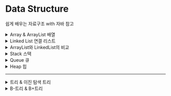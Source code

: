 # Data Structure
쉽게 배우는 자료구조 with 자바 참고

<details>
<summary>Array & ArrayList 배열</summary>
<div markdown="1">

# Array & ArrayList 배열

- 같은 종류의 데이터를 저장하기 위한 자료구조

index로 배열의 요소 참조 가능

크기가 고정 → overflow 위험

직관적으로 간단함

추가/제거 시 shift 필요

![Untitled](./img/array1.png)

## 삽입

```java
public void add(int index, E x) {
		if (this.numItems >= item.length || index < 0 || index > this.numItems) {
			// 에러 처리
		} else {
			for (int i = this.numItems - 1; i >= index; i--) {
				item[i + 1] = item[i]; // index에 값을 삽입하기 위해 오른쪽으로 한 칸씩 shift
			}
			item[index] = x;
			this.numItems++;
		}
	}
```

## 제거

```java
public E remove(int index) {
		if (isEmpty() || index > 0 || index > numItems - 1) {
			// 에러처리
			return null;
		} else {
			E tmp = item[index];
			for (int i = index; i < this.numItems; i++) {
				item[i] = item[i + 1]; // 한 칸씩 왼쪽으로 shift
			}
			numItems--;
			return tmp;
		}
	}
```

## get / set

```java
public E get(int index) {
		if (index >= 0 && index <= this.numItems - 1) {
			return item[index];
		} else {
			return null;
		}
	}

	public void set(int index, E x) {
		if (index >= 0 && index <= this.numItems - 1) {
			item[index] = x;
		}
	}
```

## indexOf

```java
public int indexOf(E x) {
		for (int i = 0; i < this.numItems; i++) {
			if (((Comparable) item[i]).compareTo(x) == 0)
				return i;
		}
		return -1;
	}
```

</div>
</details>

<details>
<summary>Linked List 연결 리스트 </summary>
<div markdown="1">

# Linked List 연결 리스트

삽입/제거 시 shift 필요 X

값을 찾을 때, 앞에서부터 순차적으로 탐색

![Untitled](img/linkedlist1.png)

- 기본 구조

```java
class Node<E> {
	public E item;
	public Node<E> next;

	public Node(E item) {
		this.item = item;
		this.next = null;
	}

	public Node(E item, Node<E> next) {

		this.item = item;
		this.next = next;
	}

}

public class MyLinkedList<E> {
	private Node<E> head;
	private int numItems;

	public MyLinkedList() {
		this.head = new Node(null);
		this.numItems = 0;
	}
}
```

## 삽입

![Untitled](img/linkedlist2.png)

이전의 Node가 가리키고 있던 next가 삽입 노드를 가리키게 하고, 삽입 노드의 next가 기존의 next값을 가리키게 만든다.

```java
public void add(int index, E item) {
		Node<E> curr = this.head;
		for (int i = 0; i < index; i++) {
			curr = curr.next; // 삽입 index의 바로 전 값 찾기
		}

		Node<E> newNode = new Node<E>(item, curr.next);
		curr.next = newNode;
		numItems++;

	}
```

## **삭제**

![Untitled](img/linkedlist3.png)

삭제할 Node의 이전 Node가 가리키고 있던 값을 삭제 Node의 next가 가리키고 있던 값으로 옮겨준다.

```java
public void remove(int index) {
		Node<E> curr = this.head;
		for (int i = 0; i < index; i++) {
			curr = curr.next; // 삭제할 값의 바로 전 값 찾기
		}
		curr.next = curr.next.next; // 삭제할 노드의 전 노드가, 삭제할 노드의 다음 노드를 가리키게 함
		numItems--;
	}
// 에러 처리 필요
```

</div>
</details>

<details>
<summary>ArrayList와 LinkedList의 비교 </summary>
<div markdown="1">


# ArrayList와 LinkedList의 비교

|  | ArrayList | LinkedList |
| --- | --- | --- |
| 크기 | 고정=정적 | 변동=동적 |
| 공간의 연속성 | O | X |
| 정렬 | 빠름 | 느림 |
| 접근(k번째 원소) | index로 즉시 접근→빠름 Θ(1) | 시작 노드부터 접근 → 느림 Θ(k) |
| 원소 하나당 필요한 공간 | 적음 | 큼 (링크를 위한 공간 필요) |
| 공간 낭비 | 충분한 크기로 선언 → 낭비O | 낭비X |
| 검색 | Θ(n) (크기 순 정렬시 Θ(log n) | Θ(n) |
| 추가/삭제 | 느림 | 빠름 |

</div>
</details>

<details>
<summary>Stack 스택 </summary>
<div markdown="1">

# Stack 스택

물건을 쌓아 올리듯 자료를 쌓아 올린 형태의 자료구조

Last in First out: 마지막에 삽입한 자료를 가장 먼저 꺼냄

선형구조(자료 간의 관계가 1대 1의 관계)

맨 위의 원소만 접근 가능(top)

![Untitled](img/stack1.png)

응용: 문자열 뒤집기, postfix 계산

### 메소드

push: 스택에 값을 추가

pop: 스택의 마지막 값을 삭제하고 반환

peek: 스택의 마지막 값을 반환(삭제x)

isEmpty: 스택이 비어있는지 확인

## push, pop

배열 스택을 이용

```java
package myds;

public class MyArrayStack {
	private static int[] stack = new int[100];
	private static int topIndex = -1;;

	public static void main(String[] args) {

	}

	public boolean isFull() {
		return topIndex == stack.length - 1;

	}

	public boolean isEmpty() {
		return topIndex == -1;
	}

	public void push(int item) {
		if (isFull()) {
			System.out.println("가득 참");
			return;
		}
		stack[++topIndex] = item;
	}

	public int pop() {
		if (isEmpty()) {
			System.out.println("비어있음");
			return -999;
		}

		int popItem = stack[topIndex--];
		return popItem;
	}

}
```

### 활용1. 괄호 검사

### 활용2. 계산기

1. 중위 표현식 → 후위 표현식
2. 후위 표현식을 계산
   
</div>
</details>

<details>
<summary>Queue 큐 </summary>
<div markdown="1">

# Queue 큐

First in First out (스택과 비교)

줄 서기

### 메소드

add, remove, element: 예외 발생

offer, poll, peek: 값을 반환

![Untitled](img/queue1.png)

front: 맨 먼저 큐에 들어온 원소, tail: 맨 나중에 큐에 들어온 원소

### 구현

원형 큐

선형 큐는 자료가 삭제될 때마다 front의 위치를 바꿔야 함 → 비효율적

원형큐는 배열을 원형의 형태로 생각하며 front와 rear의 상대적 위치로 큐의 상태를 파악

맨 처음 index에는 값을 담지 않기로 정함! (full과 empty의 차이를 구분하기 위해서)

```java
package myds;

public class MyArrayQueue<E> {
	// 원형 배열 이용
	private int size = 10;
	private E[] queue;
	private int front;
	private int tail;

	public boolean isEmpty() {
		return front == tail;
	}

	public boolean isFull() {
		return front == (tail + 1) % size;
	}
```

## 삽입


![Untitled](img/queue2.png)

tail 뒤에 새로운 원소 삽입

```java
// 삽입은 tail에
	public void enqueue(E item) {
		if (isFull()) {
			return;
		} else {
			this.tail = (tail + 1) % this.queue.length;
			queue[tail] = item;
		}

	}
```

## 삭제

![Untitled](img/queue3.png)

맨 앞의 원소 삭제 → 어떤 원소를 삭제할지 묻지 않아도 됨

```java
// 삭제는 front부터
	public E dequeue() {
		if (isEmpty()) {
			return null;
		}

		E queueFront = queue[front];
		front = (front + 1) % this.queue.length;

		return queueFront;
	}
```


</div>
</details>

<details>
<summary>Heap 힙 </summary>
<div markdown="1">


# Heap 힙

## 우선순위 큐

우선순위를 가진 원소를 삽입할 수 있고, 우선순위가 가장 큰 원소를 빼내줄 수 있는 자료구조

## 힙

대표적인 우선순위 큐, 완전 이진 트리(Complete Binary Tree) 구조 사용

포화 이진 트리(Full Binary Tree): 루트부터 시작해 모든 노드가 정확히 자식 노드를 2개씩 가지면서 꽉 채워진 트리, 노드의 총 수는 $2^k$-1개

완전 이진 트리(Complete Binary Tree)


![Untitled](img/heap1.png)

## 힙의 조건

1. 완전 이진 트리
2. 힙 특성: 모든 노드는 값을 갖고, 자식 노드(들) 값보다 크거나 같다. (최대 힙)

## 힙 배열

![Untitled](img/heap2.png)
![Untitled](img/heap3.png)

루트 노드부터 순서대로 배열에 담아 관리

## 삽입

A[8]에 원소 8 삽입

1. 배열의 맨 끝에 8을 삽입

![Untitled](img/heap4.png)

1. 8을 자신의 부모 3과 비교 → 8이 더 크므로 자리 교환

![Untitled](img/heap5.png)

1. 다시 자신의 부모 7과 비교 → 8이 더 크므로 자리 교환

![Untitled](img/heap6.png)

1. 자신의 부모 9와 비교 → 9가 더 크므로 자리 확정
- **스며오르기(percolateUp) → 힙 성질을 충족하도록 자리를 교환하는 작업**

```java
public void insert(E newItem) {
		// A[0...n-1]에 newItem을 추가
		heap[numItems] = newItem;
		percolateUp(numItems);
		numItems++;

	}

	public void percolateUp(int i) {
		int parentIdx = (i - 1) / 2;
		if (parentIdx >= 0 && ((Comparable<E>) heap[parentIdx]).compareTo(heap[i]) < 0) {
			E tmp = heap[i];
			heap[i] = heap[parentIdx];
			heap[parentIdx] = tmp;
			percolateUp(parentIdx);
		} 

	}
```

## 삭제

힙은 우선순위 큐이므로, 가장 우선순위가 큰 (최대힙에서는 값이 제일 큰) 원소 A[0]가 삭제됨

그러나 바로 A[0]을 삭제하면 힙의 모양이 깨지기 때문에, A[n-1]와 A[0]을 바꿔준 후 A[n-1]을 삭제하고, 다시 힙의 성질을 충족할 수 있도록 원소를 교환하는 과정을 반복한다.

이 과정을 **percolateDown**이라고 한다. 

percolateDown은 percolateUp과 유사하게, 자신의 자식 노드들 중 큰 값과 자신을 비교하며, 자식 노드가 더 클 경우 자리를 바꾸는 것이다. 이 과정은 리프 노드에 이를 때까지 계속된다.

1. A[n-1]과 A[0]을 교환
2. percolateDown()

---

```java
public E deleteMax() {
		E max = heap[0];
		heap[0] = heap[this.numItems - 1]; // 자리 교환
		this.numItems--; // max값은 배열에서 제외됨
		percolateDown(this.numItems);
		return max;
	}

	public void percolateDown(int i) {
		int child = 2 * i + 1;
		int rightChild = 2 * i + 2;
		if (child <= this.numItems - 1) {
			if (((Comparable<E>) heap[child]).compareTo(heap[rightChild]) < 0)
				child = rightChild; // 더 큰 값을 child로 지정
			if (((Comparable<E>) heap[i]).compareTo(heap[child]) < 0) {
				E tmp = heap[i];
				heap[i] = heap[child];
				heap[child] = tmp;
				percolateDown(child);
			}

		}
	}
```

## 힙 생성

리프노드가 아닌 노드부터 루트노드까지 힙 조건을 만족하도록 수정함(percolateDown)

최초의 리프노드가 아닌 노드: 맨 마지막 노드의 부모 노드 → 마지막 index가 k라면 (k-1)/2

```java
public void buildHeap() {
		if (this.numItems >= 2) {
			for (int i = (numItems - 2) / 2; i >= 0; i--)
				percolateDown(i);
		}
	}
```

## 힙 수행시간

`buildHeap()`: Θ(n)

`insert()`: O(log n) - 한 번의 percolateUp (트리의 높이)

`deleteMax()`: O(log n) - 한 번의 percolateDown

</div>
</details>

---

<details>
<summary>트리 & 이진 탐색 트리</summary>
<div markdown="1">

# 트리 & 이진 탐색 트리

# 트리 (Tree)

### 비-선형 자료 구조 (Non-Linear)

- 선형 자료 구조: 구조에 저장될 데이터들이 순차적으로 저장되는 형태
    
    **ArrayList, LinkedList, Map, Stack, Queue** 등
    
- 비-선형 자료 구조: 복수의 데이터들이 복수의 데이터들과 연결될 수 있는 구조
    
    **Tree**
    

## 용어 정리

- 노드: 트리의 원소
- 간선(edge): 노드를 연결하는 선
- 루트 노드: 트리의 시작 노드

---

- 형제 노드: **같은 부모 노드**의 자식 노드들
- 조상 노드: 간선을 따라 루트 노드까지 이르는 경로에 있는 모든 노드들
- 자손 노드: 서브 트리에 있는 하위 레벨의 노드들

---

- 차수
    - 노드의 차수: 노드에 연결된 자식 노드의 수
    - 트리의 차수: 트리에 있는 노드의 차수 중에서 가장 큰 값
    - 리프 노드: 차수가 0인 노드(자식 노드가 없는 노드)
- 높이
    - 루트 노드의 높이는 0
    - 노드의 높이: 루트에서 노드에 이르는 간선의 수
    - 트리의 높이: 트리에 있는 노드의 높이 중 가장 큰 값

## 이진 트리 구현

### 1. 배열

### 1-1. 트리 구현

배열로 이진 트리를 구현할 때는 배열의 index를 통해 부모와 자식 노드를 확인할 수 있다.

루트 노드의 index를 1로 하고, 같은 층위의 노드들을 순서대로 배열에 삽입하면 부모 노드의 인덱스가 i일 때 자식 노드의 인덱스는 i*2, i*2+1이 된다.

전체 정점의 개수를 입력받고 그 다음 줄에 각 간선의 parent와 child 값을 입력받는다.

```
13
1 2 1 3 2 4 3 5 3 6 4 7 5 8 5 9 6 10 6 11 7 12 11 13
```

위 케이스에서 1 2는 부모가 1, 자식 노드가 2임을 의미한다. 이때 루트노드는 부모 노드가 없으니 첫 간선을 삽입할 때는 루트 노드를 처리해줘야 한다.

```java
		for (int i = 0; i < V - 1; i++) {
			int parent = sc.nextInt();
			int child = sc.nextInt();
			if (tree[1] == 0)
				tree[1] = parent;
			for (int p = 1; p < length; p++) {
				if (tree[p] == parent) {
					if (tree[2 * p] == 0)
						tree[2 * p] = child;
					else
						tree[2 * p + 1] = child;

					break;
				}
			}
		}// 이진트리 배열로 만들기
```

루트 노드를 처리하기 위해 tree[1]이 0인 경우 (아직 루트 노드가 삽입되지 않은 경우)에는 해당 노드를 parent로 설정하였다.

### 1-2. 전위 순회, 중위 순회, 후위 순회

전위 순회: 자기 자신 - 왼쪽 자식 - 오른쪽 자식

중위 순회: 왼쪽 자식 - 자기 자신 - 오른쪽 자식

후위 순회: 왼쪽 자식 - 오른쪽 자식 - 자기 자신

순서로 순회하는 것을 의미한다.

**전위 순회**

```java
	static void preOrder(int i) {
		if (i < tree.length && tree[i] != 0) {
			System.out.print(tree[i] + " ");
			preOrder(i * 2);
			preOrder(i * 2 + 1);
		}
	}
```

배열의 index를 사용하기 때문에 배열이 꽉 차 있을 경우를 대비하여 tree.length보다 index가 작고, 0이 아닐 때에만 순회하도록 하였다.

int 배열을 선언하였기 때문에 초기값이 0이고, String이나 다른 타입이라면 null로 조건을 만들면 된다.

**중위 순회**

```java
	static void inOrder(int i) {
		if (i < tree.length && tree[i] != 0) {
			inOrder(i * 2);
			System.out.print(tree[i] + " ");
			inOrder(i * 2 + 1);
		}
	}
```

**후위 순회**

```java
	static void postOrder(int i) {
		if (i < tree.length && tree[i] != 0) {
			postOrder(i * 2);
			postOrder(i * 2 + 1);
			System.out.print(tree[i] + " ");
		}
	}
```

### 1-3. 전체 코드

```java
package tree;

import java.util.Arrays;
import java.util.Scanner;

public class BinaryTreeArray {
	static int[] tree;

	public static void main(String[] args) {

		Scanner sc = new Scanner(System.in);
		int V = sc.nextInt();
		int length = (int) Math.pow(2, V + 1);
		tree = new int[length];// 최대 배열 크기for (int i = 0; i < V - 1; i++) {
			int parent = sc.nextInt();
			int child = sc.nextInt();
			if (tree[1] == 0)
				tree[1] = parent;
			for (int p = 1; p < length; p++) {
				if (tree[p] == parent) {
					if (tree[2 * p] == 0)
						tree[2 * p] = child;
					else
						tree[2 * p + 1] = child;

					break;
				}
			}
		}// 이진트리 배열로 만들기
		System.out.println(Arrays.toString(tree));

		preOrder(1);// 전위순회
		System.out.println();
		inOrder(1);
		System.out.println();
		postOrder(1);

	}// mainstatic void preOrder(int i) {
		if (i < tree.length && tree[i] != 0) {
			System.out.print(tree[i] + " ");
			preOrder(i * 2);
			preOrder(i * 2 + 1);
		}
	}

	static void inOrder(int i) {
		if (i < tree.length && tree[i] != 0) {
			inOrder(i * 2);
			System.out.print(tree[i] + " ");
			inOrder(i * 2 + 1);
		}
	}

	static void postOrder(int i) {
		if (i < tree.length && tree[i] != 0) {
			postOrder(i * 2);
			postOrder(i * 2 + 1);
			System.out.print(tree[i] + " ");
		}
	}
}
```

### 2. 링크드 리스트

### 2-1. 노드

링크드 리스트를 활용하기 위해서 노드 클래스를 정의하였다.

노드는 자기 자신의 data와 왼쪽 자식(left) 오른쪽 자식(right)를 변수로 가진다.

```java
class MyNode {
	int data;
	MyNode left;
	MyNode right;

	public MyNode(int data) {
		this.data = data;
		this.left = null;
		this.right = null;
	}
}
```

### 2-2. 이진 트리의 검색

링크드 리스트는 배열과 달리 index로 자료를 관리하지 않기 때문에 부모 노드에 자식 노드를 추가하려면 부모 노드를 검색하는 메소드가 필요하다.

또한 기존의 이진 탐색 트리는 왼쪽 자식은 자기 자신보다 값이 작고, 오른쪽 자식은 자기 자신보다 값이 크지만, 크기를 보장하지 않는 경우의 검색은 방식이 다르다.

```java
	public MyNode search(MyNode curr, int key) {
		MyNode leftNode = null;
		MyNode rightNode = null;
		if (curr != null) {
			if (curr.data == key)
				return curr;
			if (curr.left != null)
				leftNode = search(curr.left, key);
			if (curr.right != null)
				rightNode = search(curr.right, key);
		}

		if (leftNode != null)
			return leftNode;
		else if (rightNode != null)
			return rightNode;
		return null;
	}
```

leftNode와 rightNode 중 하나만 parent가 될 수 있기 때문에, 각각 다른 변수로 지정해야 한다.

변수를 지정하지 않고 재귀함수를 실행하면 다른 자식에 찾고자 하는 key가 있음에도 null을 반환하는 경우가 있었다.

### 2-3. 이진 트리의 삽입

```java
	public void insert(int parent, int child) {
		MyNode parentNode = search(root, parent);
		if (parentNode == null) {// root가 비어있을 때
			parentNode = new MyNode(parent);
			this.root = parentNode;
		}

		MyNode childNode = new MyNode(child);
		if (parentNode.left == null)
			parentNode.left = childNode;
		else
			parentNode.right = childNode;

	}
```

이진 트리에 값을 삽입하기 위해서 먼저 부모 노드를 search메소드를 통해 찾는다.

만약 node가 존재하지 않는다면 tree가 비어 있는 경우를 의미하기 때문에 새로운 루트 노드를 만들어주고 root를 이 노드로 설정한다.

그리고 childNode를 삽입하는 경우이니 새로 노드를 만들어준 후, 왼쪽 자식이 비어있다면 왼쪽에, 아니라면 오른쪽에 자식을 삽입한다.

### 2-4. 전위 순회, 중위 순회, 후위 순회

기본적인 순회의 알고리즘은 동일하지만 배열과 달리 index가 아니라 left, right라는 변수로 자식 노드를 순회할 수 있다.

**전위 순회**

```java
	public void preOrder(MyNode root) {
		if (root != null) {
			System.out.print(root.data + " ");
			preOrder(root.left);
			preOrder(root.right);
		}
	}
```

배열에서 index로 리프 노드를 확인했다면, 이 경우에는 root부터 시작해서 해당 값이 null이 아닐 때에만 재귀를 지속한다.

**중위 순회, 후위 순회**

```java
	public void inOrder(MyNode root) {
		if (root != null) {
			inOrder(root.left);
			System.out.print(root.data + " ");
			inOrder(root.right);
		}
	}

	public void postOrder(MyNode root) {
		if (root != null) {
			postOrder(root.left);
			postOrder(root.right);
			System.out.print(root.data + " ");
		}
	}
```

### 2-5. 전체 코드

```java
package tree;

import java.util.Scanner;

public class BinaryTreeLinkedList {
	public static void main(String[] args) {
		Scanner sc = new Scanner(System.in);
		int V = sc.nextInt();
		MyBinaryTree tree = new MyBinaryTree();

		for (int i = 0; i < V - 1; i++) {
			int parent = sc.nextInt();
			int child = sc.nextInt();
			tree.insert(parent, child);
		}
		tree.preOrder(tree.root);
		System.out.println();
		tree.inOrder(tree.root);
		System.out.println();
		tree.postOrder(tree.root);

	}

}

class MyNode {
	int data;
	MyNode left;
	MyNode right;

	public MyNode(int data) {
		this.data = data;
		this.left = null;
		this.right = null;
	}
}

class MyBinaryTree {

	MyNode root;

	public MyBinaryTree() {
		this.root = null;
	}

	public void insert(int parent, int child) {
		MyNode parentNode = search(root, parent);
		if (parentNode == null) {// root가 비어있을 때
			parentNode = new MyNode(parent);
			this.root = parentNode;
		}

		MyNode childNode = new MyNode(child);
		if (parentNode.left == null)
			parentNode.left = childNode;
		else
			parentNode.right = childNode;

	}

	public MyNode search(MyNode curr, int key) {
		MyNode leftNode = null;
		MyNode rightNode = null;
		if (curr != null) {
			if (curr.data == key)
				return curr;
			if (curr.left != null)
				leftNode = search(curr.left, key);
			if (curr.right != null)
				rightNode = search(curr.right, key);
		}

		if (leftNode != null)
			return leftNode;
		else if (rightNode != null)
			return rightNode;
		return null;
	}

	public void preOrder(MyNode root) {
		if (root != null) {
			System.out.print(root.data + " ");
			preOrder(root.left);
			preOrder(root.right);
		}
	}

	public void inOrder(MyNode root) {
		if (root != null) {
			inOrder(root.left);
			System.out.print(root.data + " ");
			inOrder(root.right);
		}
	}

	public void postOrder(MyNode root) {
		if (root != null) {
			postOrder(root.left);
			postOrder(root.right);
			System.out.print(root.data + " ");
		}
	}

}
```

# 검색 트리

### 내장 vs 외장 검색 트리

- 내장 검색 트리: 메인 메모리 내에 존재
- 외장 검색 트리: 검색 트리가 외부(주로 디스크)에 존재-검색 트리 전체를 메인 메모리에 올려놓고 쓸 수 없는 경우

# 이진 검색 트리(Binary Search Tree)

## 특성

1. 각 노드는 키값을 하나씩 갖는다. 이 키값은 모두 다르다.
2. 최상위 레벨에 루트 노드가 있고, 각 노드는 최대 2개의 자식 노드를 갖는다.
3. 임의 노드의 키값은 자기 왼쪽 아래에 있는 모든 노드의 키값보다 크고, 오른쪽 아래에 있는 모든 노드의 키값보다 작다.
4. 좌우 서브 트리도 모두 이진 탐색 트리여야 한다.

![Untitled](img/binarytree1.png)

### 노드 객체의 구조

- item: 키 저장
- right: 오른쪽 자식
- left: 왼쪽 자식

```java
public class Node {
    int item;
    Node left;
    Node right;

    public Node(int value) {
        this.value = value;
        left = null;
        right = null;
    }
}
```

## 이진 탐색 트리 알고리즘

### 검색

1. 루트 노드의 키와 찾고자 하는 값을 비교한다. 찾고자 하는 값이라면 탐색을 종료한다.
2. 찾고자 하는 값이 루트 노드의 키보다 작다면 왼쪽 서브 트리로 탐색을 진행한다.
3. 찾고자 하는 값이 루트 노드의 키보다 크다면 오른쪽 서브 트리로 탐색을 진행한다.
4. 검색에 실패하면 null을 return

### 삽입

1. 원소를 삽입할 자리 찾기 (실패하는 검색 1회)
2. 임의의 리프 노드에서 더 이상 내려갈 곳이 없다는 것을 확인 → x를 그 리프 노드의 자식으로 매단다
    
    ![Untitled](img/binarytree2.png)
    
    ![Untitled](img/binarytree3.png)
    
    ![Untitled](img/binarytree4.png)
    
    ![Untitled](img/binarytree5.png)
    
    구조적으로 검색 알고리즘과 동일함
    
    ### 삭제
    
    case 1: 삭제할 노드(r)가 리프 노드
    
    r을 삭제
    
    ![Untitled](img/binarytree6.png)
    
    리프 노드라서 그냥 삭제
    
    ![Untitled](img/binarytree7.png)
    
    case 2: 삭제할 노드의 자식 노드가 1개인 경우
    
    r의 부모가 r의 자식을 직접 가리키도록 함
    
    ![Untitled](img/binarytree8.png)
    
    10을 삭제하고 20이 5를 가리키도록 바꿈
    
    ![Untitled](img/binarytree9.png)
    
    case 3: 삭제할 노드의 자식 노드가 2개인 경우
    
    r의 오른쪽 서브 트리의 최소 원소 노드 s를 찾는다.
    
    s를 r자리로 복사하고 s를 삭제한다.
    
    ![Untitled](img/binarytree10.png)
    
    ![Untitled](img/binarytree11.png)
    

삭제가 된 후에도 이진 트리의 성질을 유지하고 있다.

### 코드

```java
package myds;

public class MyBinarySearchTree {
	private Node root;

	public MyBinarySearchTree() {
		this.root = null;
	}

	// 검색, key는 int라고 가정
	public Node search(int key) {
		return searchItem(root, key);
	}

	private Node searchItem(Node tNode, int key) {
		if (tNode == null)
			return null; // 검색 실패
		else if (tNode.item == key)
			return tNode; // 검색 성공
		else if (tNode.item < key)
			return searchItem(tNode.left, key);
		else
			return searchItem(tNode.right, key);
	}

	public void insert(int key) {
		root = insertItem(root, key);
	}

	private Node insertItem(Node tNode, int key) {
		if (tNode == null)
			tNode = new Node(key);
		else if (key < tNode.item)
			tNode.left = insertItem(tNode.left, key);
		else
			tNode.right = insertItem(tNode.right, key);
		return tNode;

	}

	// 삭제
	public void delete(int key) {
		root = deleteItem(root, key);
	}

	private Node deleteItem(Node tNode, int key) {
		if (tNode == null)
			return null; // 삭제할 node 존재x
		else {
			if (tNode.item == key)
				tNode = deleteNode(tNode); // 자식의 유무에 따라 다른 노드가 반환
			else if (key < tNode.item)
				tNode.left = deleteItem(tNode.left, key);
			else {
				tNode.right = deleteItem(tNode.right, key);
			}
			return tNode;
		}
	}

	private Node deleteNode(Node tNode) {
		// case 1
		if (tNode.left == null && tNode.right == null)
			return null;
		// case 2
		else if (tNode.left == null)
			return tNode.right; // 오른쪽 자식만 o
		else if (tNode.right == null)
			return tNode.left; // 왼쪽 자식만 o
		else {
			MyPair pair = deleteMinItem(tNode.right); // r의 오른쪽에서 가장 작은 노드 찾기
			tNode.item = pair.item;
			tNode.right = pair.node;
			return tNode;

		}
	}

	private MyPair deleteMinItem(Node tNode) {
		if (tNode.left == null)
			return new MyPair(tNode.item, tNode.right); 
		// 자리를 바꿀 노드의 right를 기존 부모의 left로 연결해줘야 함!
		else {
			MyPair pair = deleteMinItem(tNode.left);
			tNode.left = pair.node; 
			pair.node = tNode;
			return pair;
		}
	}

	private class MyPair {
		private int item;
		private Node node;

		public MyPair(int item, Node node) {

			this.item = item;
			this.node = node;
		}

	}
}

class Node {
	int item; // key
	Node left;
	Node right;

	public Node(int item) {
		this.item = item;
		left = null;
		right = null;
	}

	public Node(int item, Node left, Node right) {
		this.item = item;
		this.left = left;
		this.right = right;
	}

}
```

### 성질

1. 노드가 하나로 이루어진 이진 트리는 높이가 1
2. 높이가 h인 포화 이진 트리 리프 노드의 총 수는 2^(h-1)
3. 높이가 h인 포화 이진 트리의 총 노드 수는 2^h-1
4. 총 n개의 노드를 가진 이진 트리의 높이는 적어도 h≥log2(n+1)
5. 총 n개의 노드를 가진 이진 트리의 최대 높이 = n (일자형 이진 트리)
6. 노드가 n개인 이진 검색 트리의 점근적 평균 검색 시간: θ(logN)

## 순회

모든 노드를 방문하는 경우

### 전위 순회

루트 → 좌서브트리 → 우서브트리 방문

```java
preOrder(r):
	if (r!=null)
		r.visited = true;
		preOrder(r.left)
		preOrder(r.right)
```

### 중위 순회

좌서브트리 → 루트 → 우서브트리

```java
inOrder(r)
	if (r!=null)
		inOrder(r.left)
		r.visited=true
		inOrder(r.right)
```

### 후위 순회

좌서브트리 → 우서브트리 → 루트

```java
poserOrder(r)
	if (r!=null)
		postOrder(r.left)
		poserOrder(r.right)
		r.visited=true
```


</div>
</details>


<details>
<summary>B-트리 & B+트리</summary>
<div markdown="1">

# B-트리

내장 색인: 메모리에 올려서 사용 (이진 검색 트리)

외장 색인: 메인 메모리 외부에 놓고 사용하는 색인 (B-트리)

색인의 규모가 클 경우 or 메인 메모리가 충분하지 않을 때 디스크에 두고 사용

디스크 접근 시간으로 인한 비효율을 최대한 줄여야 함

- **B-트리: 디스크 환경에서 사용하기 적합한 외장 다진 검색 트리**

**최대 *M*개의 자식**을 가질 수 있는 B트리=*M*차 B트리

![Untitled](img/btree1.png)

$key_{i-1} < T_i < key_i$

## 성질

1. 루트를 제외한 모든 노드는 $\frac k 2$ ~k개의 키를 갖는다. 
    a. k: 한 블록이 수용할 수 있는 최대 키의 개수
    b. 예외: 루트 노드는 적어도 2개 이상의 자식을 가짐
2. 모든 리프 노드는 같은 깊이를 가진다.
3. 노드의 자료수가 N이면, 자식 수는 N+1이어야 함
    a. 노드의 자료수(key)가 3개라면, 그 노드의 자식 수는 4개
        
        $key_1, key_2, key_3$
        
        $node_1 < key_1$
        
        $key_1 < node_2 < key_2$
        
        $key_2 < node_3 < key_3$
        
        $node_4 > key_3$
        
4. 각 노드의 자료는 정렬된 상태여야함
5. 입력 자료는 중복 될 수 없음

![81DE1DD8-84D1-4BF1-819F-18C5076644E5.jpeg](img/btree2.jpeg)

## 알고리즘

### 검색

기본적으로 이진 검색 트리의 검색과 같음

1. 노드의 여러 키 중 검색 키와 일치하는 것이 있는지 확인
2. $key_{i-1}$ < x < $key_i$ 인 두 키 $key_{i-1}$ 과 $key_i$ 를 찾아 분기해야 할 자식 노드를 찾음
3. 자식으로 분기하고 나면 깊이만 하나 내려간 똑같은 검색 문제(다시 자식 노드를 찾음) → 재귀적 과정

### 삽입

ex) 각 노드가 최대 5개의 키를 가질 수 있다고 가정

루트 노드를 제외하고 2~5개의 키를 가져야 한다.

1. x를 삽입할 리프 노드 r을 찾는다.
2. 노드 r에 공간의 여유가 있으면 키를 삽입하고 끝낸다. (case 1)
3. 노드 r에 여유가 없으면 형제 노드에 공간의 여유가 있는지 살펴본다. 
    1. 형제 노드에 공간의 여유가 있으면 키를 하나 넘기고 끝낸다. (case 2)
        
        ![F71E7351-1E16-471D-B785-DEDDAFFA7516.jpeg](img/btree3.jpeg))
        
    2. 형제 노드에 여유가 없으면 노드를 2개로 분리한다. 분리 작업은 부모 노드로 키를 하나 넘기는 작업을 포함한다. (case 3)
        
        ![61DF2746-7FA3-4F2E-B0FA-DE347E6B84A6.jpeg](img/btree4.jpeg)
        

### 삭제

1. x를 키로 갖고 있는 노드를 찾는다.
2. 리프노드인지 아닌지 확인
    1. 리프노드라면 바로 삭제 (case 1)
        
        ![30404C10-87A5-413C-8556-BA00CCE9CB0E.jpeg](img/btree5.jpeg)
        
    2. 리프노드가 아니라면 x의 직후 원소 r과 x를 교환한 후, 리프 노드 x 제거 (case 2)
        
        ![7731022E-111F-4D4F-A047-137FFD2B2626.jpeg](img/btree6.jpeg)
        
3. x를 제거한 후 노드에 언더플로우가 발생하면 해소한다. (case 3)

![8D6CA31D-7CC6-4469-AD8C-59592B26DBBE.jpeg](img/btree7.jpeg)

### 작업 성능

d진 검색 트리가 균형을 잘 맞추면 높이가 $log_dn$ 에 근접

B-트리에서 임의의 노드가 최대 d개의 자식을 가질 수 있다면, 최소한 $\frac {d-1} 2$+1개에서 $\frac d 2$개의 자식을 가져야 함

→ 높이는 $O(log n)$

- 작업 수행시간은 디스크 접근 횟수를 기준으로 함

**검색**

$O(log n)$ (높이)

**삽입**

실패하는 검색을 한 번 수행 $O(log n)$

오버플로우가 최대한 발생하더라도 높이에 비례하는 시간 $O(log n)$ 

→ $O(log n)$

**삭제**

삭제 원소 검색 + 직후 원소를 찾는 작업 $O(log n)$

언더플로우 최대 $O(log n)$

→ $O(log n)$

→ 두 작업 모두 이진 검색 트리에 비해 빠름


---

# B+Tree

- 브랜치 노드(리프 노드가 아닌 노드): key를 저장
- 리프 노드: data 저장 (data가 key일 수도 있음!)
- 리프 노드끼리 Linked List로 연결

→ key인 data는 리프 노드와 브랜치 노드에 중복 저장 가능 

→ 리프 노드(데이터가 담긴 노드)에서는 데이터가 중복X

[https://zorba91.tistory.com/293](https://zorba91.tistory.com/293)

### 장점

- B-Tree의 순회 작업 단점 보완 → 모든 데이터를 탐색할 때 순차 탐색이 가능 ( 리프 노드에 모든 데이터가 저장)
- 리프 노드를 제외한 브랜치 노드에 key 값만 담기 때문에 차지하는 메모리가 적음 → 더 많은 key 배치 가능(트리의 높이가 낮아짐) → **key 탐색 시 더 빠른 성능**

### 단점

- B-Tree의 경우 데이터가 루트 노드에 가깝게 위치해 있을 경우 검색이 빠르지만, B+Tree는 특정 데이터 검색을 위해 리프 노드까지 도달해야 함

[https://rebro.kr/167](https://rebro.kr/167)

## 알고리즘

삽입, 삭제는 B-Tree와 유사하지만 일부 과정에서 차이

### 삽입

[http://egloos.zum.com/sweeper/v/899699](http://egloos.zum.com/sweeper/v/899699)

5 삽입 

![Untitled](img/bplustree1.png)

한 노드당 최대 데이터: 3개 → 오버 플로우

![Untitled](img/bplustree2.png)

리프 노드 분열 → 5가 새로운 키가 됨

![Untitled](img/bplustree3.png)

cf. 리프 노드(데이터)가 아닌 키에서 분열할 때는 값 복사x 

![Untitled](img/bplustree4.png)

9, 13, 16, 18 블록: 오버플로우

그러나 data 노드가 아니기 때문에 일반 B-Tree처럼 분열

![Untitled](img/bplustree5.png)

---

### 삭제

1. 9 삭제

![Untitled](img/bplustree6.png)

1. 9는 data인 동시에 key → 그러나 key는 다른 값을 찾는 데에 필요하기 때문에 data(리프 노드)만 삭제!

9를 삭제하면 underflow → 병합

![Untitled](img/bplustree7.png)

1. 이때 브랜치노드에 있던 9는 key 였고, (3,4,6) 블럭과 (9) 블럭이 병합되었기 때문에 더이상 키의 기능x → 삭제 

![Untitled](img/bplustree8.png)

1. 9가 없어져서 브랜치 노드에 underflow → 병합

![Untitled](img/bplustree9.png)

- 요약

1) 재배치와 합병이 필요하지 않을 때는 leaf 노드에서만 삭제된다.

2) Index 부분은 다른 key 값을 찾는데 사용될 수 있기 때문에 leaf node의 값이 삭제되어도 삭제하지 않는다.

3) 재배치할 경우 index 부분의 node의 key 값은 변하지만 tree 구조는 변하지 않는다.

4) 합병을 할 경우 index 부분에서도 key 값을 삭제한다.

[http://egloos.zum.com/sweeper/v/899699](http://egloos.zum.com/sweeper/v/899699)

|  | B-tree | B+tree |
| --- | --- | --- |
| 데이터 저장 | 리프 노드, 브랜치 노드 모두 가능 | 리프 노드에만 데이터 저장 |
| 트리의 높이 | 높음 | 낮음(한 노드당 key를 많이 담을 수 있음) |
| 검색 속도(full) | 모든 노드 탐색(오래 걸림) | 리프 노드에서 선형 탐색(빠름) |
| 키 중복 | 없음 | 있음(리프 노드에 모든 데이터가 있어서 key와 중복) |
| 검색(one) | 루트 노드에 가까울 경우 빠름 | 리프 노드까지 가야 데이터 존재 → 오래 걸릴 수 있음 |

[https://zorba91.tistory.com/293](https://zorba91.tistory.com/293)


</div>
</details>